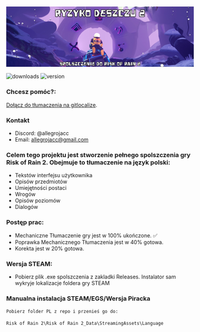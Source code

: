 
![Logo](https://github.com/allegrojacc/Risk-of-Rain-2-PL/blob/main/image.png?raw=true)

![downloads](https://img.shields.io/github/downloads/allegrojacc/Risk-of-Rain-2-PL/total?label=Pobrano) ![version](https://img.shields.io/github/v/release/allegrojacc/Risk-of-Rain-2-PL?label=Aktualna%20wersja%20spolszczenia)
### Chcesz pomóc?:
[Dołącz do tłumaczenia na gitlocalize](https://gitlocalize.com/repo/9490/).

### Kontakt
* Discord: @allegrojacc
* Email: allegrojacc@gmail.com


### Celem tego projektu jest stworzenie pełnego spolszczenia gry Risk of Rain 2. Obejmuje to tłumaczenie na język polski:

* Tekstów interfejsu użytkownika
* Opisów przedmiotów
* Umiejętności postaci
* Wrogów
* Opisów poziomów
* Dialogów

### Postęp prac:

* Mechaniczne Tłumaczenie gry jest w 100% ukończone. ✅
* Poprawka Mechanicznego Tłumaczenia jest w 40% gotowa.
* Korekta jest w 20% gotowa.



### Wersja STEAM:


* Pobierz plik .exe spolszczenia z zakladki Releases. Instalator sam wykryje lokalizacje foldera gry STEAM



 ### Manualna instalacja STEAM/EGS/Wersja Piracka



```
Pobierz folder PL z repo i przenieś go do:

Risk of Rain 2\Risk of Rain 2_Data\StreamingAssets\Language
```
    